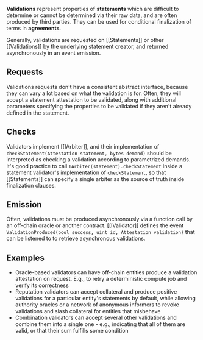 **Validations** represent properties of **statements** which are difficult to determine or cannot be determined via their raw data, and are often produced by third parties. They can be used for conditional finalization of terms in **agreements**.

Generally, validations are requested on [[Statements]] or other [[Validations]] by the underlying statement creator, and returned asynchronously in an event emission.

## Requests

Validations requests don't have a consistent abstract interface, because they can vary a lot based on what the validation is for. Often, they will accept a statement attestation to be validated, along with additional parameters specifying the properties to be validated if they aren't already defined in the statement.

## Checks

Validators implement [[IArbiter]], and their implementation of `checkStatement(Attestation statement, bytes demand)` should be interpreted as checking a validation according to parametrized demands. It's good practice to call `IArbiter(statement).checkStatement` inside a statement validator's implementation of `checkStatement`, so that [[Statements]] can specify a single arbiter as the source of truth inside finalization clauses.
## Emission

Often, validations must be produced asynchronously via a function call by an off-chain oracle or another contract. [[IValidator]] defines the event `ValidationProduced(bool success, uint id, Attestation validation)` that can be listened to to retrieve asynchronous validations.

## Examples
- Oracle-based validators can have off-chain entities produce a validation attestation on request. E.g., to retry a deterministic compute job and verify its correctness
- Reputation validators can accept collateral and produce positive validations for a particular entity's statements by default, while allowing authority oracles or a network of anonymous informers to revoke validations and slash collateral for entities that misbehave
- Combination validators can accept several other validations and combine them into a single one - e.g., indicating that all of them are valid, or that their sum fulfills some condition
